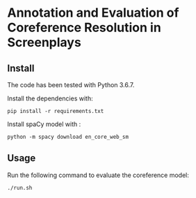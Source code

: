 # Annotation and Evaluation of Coreference Resolution in Screenplays

## Install

The code has been tested with Python 3.6.7.

Install the dependencies with:

`pip install -r requirements.txt`

Install spaCy model with :

`python -m spacy download en_core_web_sm`

## Usage

Run the following command to evaluate the coreference model:

`./run.sh`
